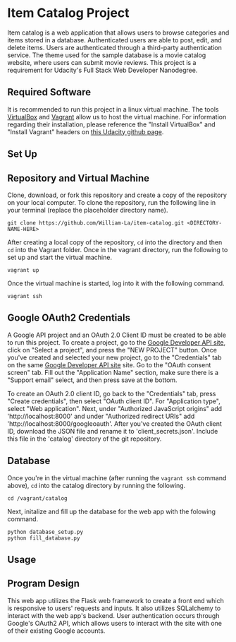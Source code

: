# Item Catalog Project

Item catalog is a web application that allows users to browse categories and items stored in a database. Authenticated users are able to post, edit, and delete items. Users are authenticated through a third-party authentication service. The theme used for the sample database is a movie catalog website, where users can submit movie reviews. This project is a requirement for Udacity's Full Stack Web Developer Nanodegree.

Required Software
-----------------

It is recommended to run this project in a linux virtual machine. The tools [VirtualBox](https://www.virtualbox.org/wiki/Download_Old_Builds_5_1) and [Vagrant](https://www.vagrantup.com/) allow us to host the virtual machine. For information regarding their installation, please reference the "Install VirtualBox" and "Install Vagrant" headers on [this Udacity github page](https://github.com/udacity/fullstack-nanodegree-vm). 

Set Up
------
## Repository and Virtual Machine
Clone, download, or fork this repository and create a copy of the repository on your local computer. To clone the repository, run the following line in your terminal (replace the placeholder directory name).

```terminal
git clone https://github.com/William-La/item-catalog.git <DIRECTORY-NAME-HERE>
```

After creating a local copy of the repository, `cd` into the directory and then `cd` into the Vagrant folder. Once in the vagrant directory, run the following to set up and start the virtual machine.

```terminal
vagrant up
```

Once the virtual machine is started, log into it with the following command.

```terminal
vagrant ssh
```

## Google OAuth2 Credentials
A Google API project and an OAuth 2.0 Client ID must be created to be able to run this project. To create a project, go to the [Google Developer API site](http://console.developers.google.com), click on "Select a project", and press the "NEW PROJECT" button. Once you've created and selected your new project, go to the "Credentials" tab on the same [Google Developer API site](http://console.developers.google.com) site. Go to the "OAuth consent screen" tab. Fill out the "Application Name" section, make sure there is a "Support email" select, and then press save at the bottom. 

To create an OAuth 2.0 client ID, go back to the "Credentials" tab, press "Create credentials", then select "OAuth client ID". For "Application type", select "Web application". Next, under "Authorized JavaScript origins" add 'http://localhost:8000' and under "Authorized redirect URIs" add 'http://localhost:8000/googleoauth'. After you've created the OAuth client ID, download the JSON file and rename it to 'client_secrets.json'. Include this file in the 'catalog' directory of the git repository.

## Database
Once you're in the virtual machine (after running the `vagrant ssh` command above), `cd` into the catalog directory by running the following.

```terminal
cd /vagrant/catalog
```

Next, initalize and fill up the database for the web app with the folowing command.

```terminal
python database_setup.py
python fill_database.py
```

Usage
-----

Program Design
--------------

This web app utilizes the Flask web framework to create a front end which is responsive to users' requests and inputs. It also utilizes SQLalchemy to interact with the web app's backend. User authentication occurs through Google's OAuth2 API, which allows users to interact with the site with one of their existing Google accounts. 